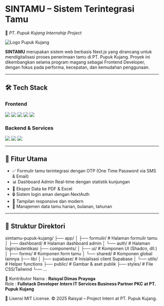 # SINTAMU – Sistem Terintegrasi Tamu  
🚀 *PT. Pupuk Kujang Internship Project*

![Logo Pupuk Kujang](https://upload.wikimedia.org/wikipedia/id/6/6a/Logo_Pupuk_Kujang.png)

**SINTAMU** merupakan sistem web berbasis Next.js yang dirancang untuk mendigitalisasi proses penerimaan tamu di PT. Pupuk Kujang. Proyek ini dikembangkan selama program magang sebagai Frontend Developer, dengan fokus pada performa, kecepatan, dan kemudahan penggunaan.

---

## 🛠️ Tech Stack

### **Frontend**
<div align="left">
  <img src="https://img.shields.io/badge/Next.js-000000?style=for-the-badge&logo=nextdotjs&logoColor=white" />
  <img src="https://img.shields.io/badge/Tailwind_CSS-38B2AC?style=for-the-badge&logo=tailwind-css&logoColor=white" />
  <img src="https://img.shields.io/badge/Shadcn/UI-ffffff?style=for-the-badge&logo=vercel&logoColor=black" />
  <img src="https://img.shields.io/badge/TypeScript-007ACC?style=for-the-badge&logo=typescript&logoColor=white" />
  <img src="https://img.shields.io/badge/Framer_Motion-E10098?style=for-the-badge&logo=framer&logoColor=white" />
</div>

### **Backend & Services**
<div align="left">
  <img src="https://img.shields.io/badge/Supabase-3FCF8E?style=for-the-badge&logo=supabase&logoColor=white" />
  <img src="https://img.shields.io/badge/NextAuth.js-000000?style=for-the-badge&logo=next.js&logoColor=white" />
  <img src="https://img.shields.io/badge/OTP_SMS-green?style=for-the-badge" />
</div>

---

## 📂 Fitur Utama

- ✅ Formulir tamu terintegrasi dengan OTP (One Time Password via SMS & Email)
- 📊 Dashboard Admin Real-time dengan statistik kunjungan
- 📁 Ekspor Data ke PDF & Excel
- 🔒 Sistem login aman dengan NextAuth
- 📱 Tampilan responsive dan modern
- 🔄 Manajemen data tamu harian, bulanan, tahunan

---

## 📁 Struktur Direktori

simtamu-pupuk-kujang/
├── app/
│ ├── formulir/ # Halaman formulir tamu
│ ├── dashboard/ # Halaman dashboard admin
│ └── auth/ # Halaman login/autentikasi
├── components/
│ ├── ui/ # Komponen UI (Shadcn, dll.)
│ ├── forms/ # Komponen form tamu
│ └── shared/ # Komponen global lainnya
├── lib/
│ ├── supabase/ # Inisialisasi client Supabase
│ └── utils/ # Helper functions
├── public/ # Gambar & aset publik
├── styles/ # File CSS/Tailwind
└── ...

🙌 Kontributor
Nama : **Raisyal Dimas Prayoga**	
Role : **Fullstack Developer**
**Intern IT Services Business Partner PKC at PT. Pupuk Kujang**

📃 Lisensi
MIT License.
© 2025 Raisyal – Project Intern at PT. Pupuk Kujang.

